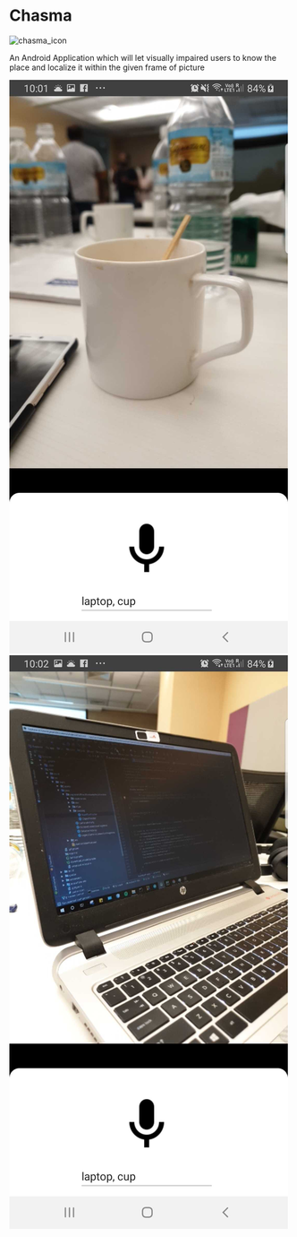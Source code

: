 # Chasma 

![chasma_icon](./app/src/main/res/drawable-xxxhdpi/vision.png )

An Android Application which will let visually impaired users to know the place and localize it within the given frame of picture



![chasma_cup](./app/src/main/res/drawable-xxxhdpi/chasma_cup.jpg)
![chasma_laptop](./app/src/main/res/drawable-xxxhdpi/chasma_laptop.jpg)
